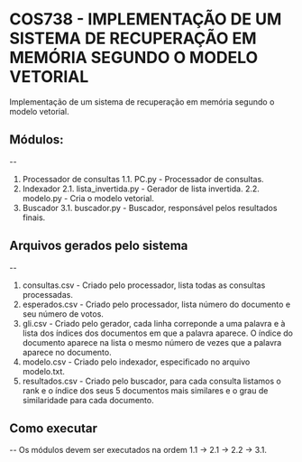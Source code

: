 # COS738 - IMPLEMENTAÇÃO DE UM SISTEMA DE RECUPERAÇÃO EM MEMÓRIA SEGUNDO O MODELO VETORIAL

Implementação de um sistema de recuperação em memória segundo o modelo vetorial.

## Módulos:
--
1. Processador de consultas
1.1. PC.py - Processador de consultas.
2. Indexador
2.1. lista_invertida.py - Gerador de lista invertida.
2.2. modelo.py - Cria o modelo vetorial.
3. Buscador
3.1. buscador.py - Buscador, responsável pelos resultados finais.


## Arquivos gerados pelo sistema
--
1. consultas.csv - Criado pelo processador, lista todas as consultas processadas.
2. esperados.csv - Criado pelo processador, lista número do documento e seu número de votos.
3. gli.csv - Criado pelo gerador, cada linha correponde a uma palavra e à lista dos índices dos documentos em que a palavra aparece. O índice do documento aparece na lista o mesmo número de vezes que a palavra aparece no documento.
4. modelo.csv - Criado pelo indexador, especificado no arquivo modelo.txt.
5. resultados.csv - Criado pelo buscador, para cada consulta listamos o rank e o índice dos seus 5 documentos mais similares e o grau de similaridade para cada documento.

## Como executar
--
Os módulos devem ser executados na ordem 1.1 -> 2.1 -> 2.2 -> 3.1.
